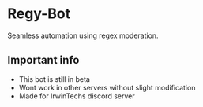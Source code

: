 # Regy-Bot
Seamless automation using regex moderation.

## Important info
* This bot is still in beta
* Wont work in other servers without slight modification
* Made for IrwinTechs discord server
